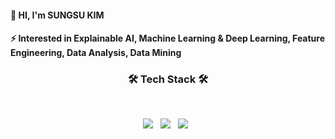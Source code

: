 #### 👋 HI, I'm SUNGSU KIM
#### ⚡ Interested in Explainable AI, Machine Learning & Deep Learning, Feature Engineering, Data Analysis, Data Mining
###
###
###

<h3 align="center"><b>🛠 Tech Stack 🛠</b></h3>
</br>
<p align="center">
<img src="https://img.shields.io/badge/Python-FF9E0F?style=flat-square&logo=Python&logoColor=white"/> &nbsp 
<img src="https://img.shields.io/badge/R-3776AB?style=flat-square&logo=R&logoColor=white"/> &nbsp   
<img src="https://img.shields.io/badge/MySQL-000000?style=flat-square&logo=MySQL&logoColor=white"/></a> &nbsp
